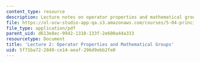 ```yaml
---
content_type: resource
description: Lecture notes on operator properties and mathematical groups.
file: https://ol-ocw-studio-app-qa.s3.amazonaws.com/courses/5-04-principles-of-inorganic-chemistry-ii-fall-2008/5f71ba722849ce14aeaf296d9ebb2fe0_Lecture_2.pdf
file_type: application/pdf
parent_uid: d613e8ec-9942-1310-133f-2e600a44a333
resourcetype: Document
title: 'Lecture 2: Operator Properties and Mathematical Groups'
uid: 5f71ba72-2849-ce14-aeaf-296d9ebb2fe0
---
```

